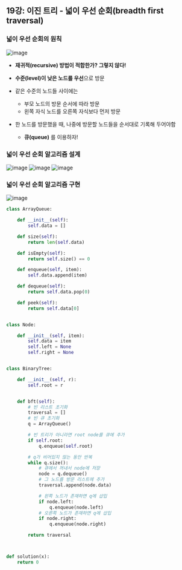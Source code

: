 ## 19강: 이진 트리 - 넓이 우선 순회(breadth first traversal)

### 넓이 우선 순회의 원칙
![image](https://user-images.githubusercontent.com/109029407/203602984-f86f1fff-e2be-4bcf-bdc3-d4a779346ddc.png)
* **재귀적(recursive) 방법이 적합한가? 그렇지 않다!**

* **수준(level)이 낮은 노드를 우선**으로 방문
* 같은 수준의 노드들 사이에는
  * 부모 노드의 방문 순서에 따라 방문
  * 왼쪽 자식 노드를 오른쪽 자식보다 먼저 방문   

* 한 노드를 방문했을 때, 나중에 방문할 노드들을 순서대로 기록해 두어야함 
  * **큐(queue)** 를 이용하자! 


### 넓이 우선 순회 알고리즘 설계
![image](https://user-images.githubusercontent.com/109029407/203604933-ebe2b329-3418-4dad-815d-109a0dbf20d7.png)
![image](https://user-images.githubusercontent.com/109029407/203604438-8741cf00-f695-43fa-b542-90d3b46f734c.png)
![image](https://user-images.githubusercontent.com/109029407/203604592-b52bad6c-b8f9-4fa4-8388-04634957985a.png)

### 넓이 우선 순회 알고리즘 구현
![image](https://user-images.githubusercontent.com/109029407/203605832-b5763e12-e4c9-40a1-9f19-ac95905c3611.png)
```python
class ArrayQueue:

    def __init__(self):
        self.data = []

    def size(self):
        return len(self.data)

    def isEmpty(self):
        return self.size() == 0

    def enqueue(self, item):
        self.data.append(item)

    def dequeue(self):
        return self.data.pop(0)

    def peek(self):
        return self.data[0]


class Node:

    def __init__(self, item):
        self.data = item
        self.left = None
        self.right = None


class BinaryTree:

    def __init__(self, r):
        self.root = r


    def bft(self):
        # 빈 리스트 초기화
        traversal = []
        # 빈 큐 초기화
        q = ArrayQueue()

        # 빈 트리가 아니라면 root node를 큐에 추가
        if self.root:
            q.enqueue(self.root)

        # q가 비어있지 않는 동안 반복
        while q.size():
            # 큐에서 꺼내서 node에 저장
            node = q.dequeue()
            # 그 노드를 방문 리스트에 추가
            traversal.append(node.data)

            # 왼쪽 노드가 존재하면 q에 삽입
            if node.left:
                q.enqueue(node.left)
            # 오른쪽 노드가 존재하면 q에 삽입
            if node.right:
                q.enqueue(node.right)

        return traversal



def solution(x):
    return 0
```
